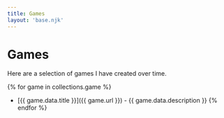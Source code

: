 ```yaml
---
title: Games
layout: 'base.njk'
---
```


# Games

Here are a selection of games I have created over time.

{% for game in collections.game %}
- [{{ game.data.title }}]({{ game.url }}) - {{ game.data.description }}
{% endfor %}